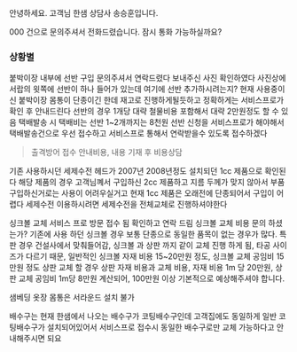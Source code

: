 안녕하세요. 고객님 한샘 상담사 송승훈입니다.

000 건으로 문의주셔서 전화드렸습니다. 잠시 통화 가능하실까요?

### 상황별
붙박이장 내부에 선반 구입 문의주셔서 연락드렸다
보내주신 사진 확인하였다
사진상에 서랍의 윗쪽에 선반이 하나 들어가 있는데 여기에 선반 추가하시려는지?
현재 사용중이신 붙박이장 몸통이 단종이긴 한데 재고로 진행하게될듯하고
정확하게는 서비스프로가 확인 후 안내드린다
선반의 경우 1개당 대략 철물비용 포함해서 대략 2만원정도 할 수 있음
택배발송 시 택배비는 선반 1~2개까지는 8천원 
선반 신청을 서비스프로가 해야해서 택배발송건으로 우선 접수하고 서비스프로 통해서 연락받을수 있도록 접수하겠다
> 출격방어 접수 
안내비용, 내용 기재 후 비용상담


기존 사용하시던 세제수전 헤드가
2007년 2008년정도 설치되던 1cc 제품으로 확인된다
해당 제품의 경우 고객님꼐서 구입하신 2cc 제품하고 지름 두께가 맞지 않아서 부품 구입하신거로는 사용이 어려우실거고
현재 1cc 제품은 오래전에 단종되어서 구입이 어렵다
세제수전 이용하시려면 세제수전을 전체교체로 진행하셔야한다


싱크볼 교체 서비스 프로 방문 접수 됨 확인하고 연락 드림 싱크볼 교체 비용 문의 하셨는가? 기존에 사용 하던 싱크볼 경우 보통 단종으로 동일한 품목이 없는 경우가 많다. 특판 경우 건설사에서 맞춰들어감, 싱크볼 과 상판 까지 같이 교체 진행 하게 됨, 타공 사이즈가 다르기 때문, 일반적인 싱크볼 자재 비용 15~20만원 정도, 싱크볼 교체 공임비 15만원 정도 상판 교체 할 경우 상판 자재 비용과 교체 비용, 자재 비용 1m 당 20만원, 상판 교체 공임비 1m당 8만원 계산되어, 100만원 이상 기본적으로 예상해주셔야 합니다. 

샘베딩 옷장 몸통은 서라운드 설치 불가



배수구는 
현재 한샘에서 나오는 배수구가 코팅배수구인데
고객집에도 동일하게 일반 코팅배수구가 설치되어있어서
서비스프로 접수시 동일한 배수구로만 교체 가능하다고 안내해주시면 되요